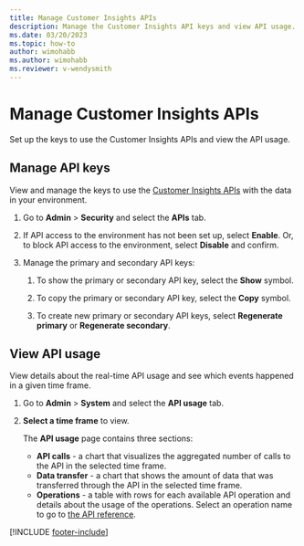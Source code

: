 ```yaml
---
title: Manage Customer Insights APIs
description: Manage the Customer Insights API keys and view API usage.
ms.date: 03/20/2023
ms.topic: how-to
author: wimohabb
ms.author: wimohabb
ms.reviewer: v-wendysmith
---
```


# Manage Customer Insights APIs

Set up the keys to use the Customer Insights APIs and view the API usage.

## Manage API keys

View and manage the keys to use the [Customer Insights APIs](apis.md) with the data in your environment.

1. Go to **Admin** > **Security** and select the **APIs** tab.

1. If API access to the environment has not been set up, select **Enable**. Or, to block API access to the environment, select **Disable** and confirm.

1. Manage the primary and secondary API keys:

   1. To show the primary or secondary API key, select the **Show** symbol.

   1. To copy the primary or secondary API key, select the **Copy** symbol.

   1. To create new primary or secondary API keys, select **Regenerate primary** or **Regenerate secondary**.

## View API usage

View details about the real-time API usage and see which events happened in a given time frame.

1. Go to **Admin** > **System** and select the **API usage** tab.

1. **Select a time frame** to view.

   The **API usage** page contains three sections:

   - **API calls** - a chart that visualizes the aggregated number of calls to the API in the selected time frame.
   - **Data transfer** - a chart that shows the amount of data that was transferred through the API in the selected time frame.
   - **Operations** - a table with rows for each available API operation and details about the usage of the operations. Select an operation name to go to [the API reference](https://developer.ci.ai.dynamics.com/api-details#api=CustomerInsights&operation=Get-all-instances).

[!INCLUDE [footer-include](includes/footer-banner.md)]
